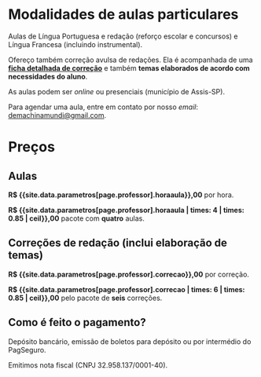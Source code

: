 # Modalidades de aulas particulares

Aulas de Língua Portuguesa e redação (reforço escolar e concursos) e Língua Francesa (incluindo instrumental).

Ofereço também correção avulsa de redações. Ela é acompanhada de uma **[ficha detalhada de correção](/ficha_de_correcao)** e também **temas elaborados de acordo com necessidades do aluno**.

As aulas podem ser *online* ou presenciais (município de Assis-SP).

Para agendar uma aula, entre em contato por nosso *email*: demachinamundi@gmail.com.

# Preços

## Aulas

**R$ {{site.data.parametros[page.professor].horaaula}},00** por hora.

**R$ {{site.data.parametros[page.professor].horaaula | times: 4 | times: 0.85 | ceil}},00** pacote com **quatro** aulas.

## Correções de redação (inclui elaboração de temas)

**R$ {{site.data.parametros[page.professor].correcao}},00** por correção.

**R$ {{site.data.parametros[page.professor].correcao | times: 6 | times: 0.85 | ceil}},00** pelo pacote de **seis** correções.

## Como é feito o pagamento?

Depósito bancário, emissão de boletos para depósito ou por intermédio do PagSeguro.

Emitimos nota fiscal (CNPJ 32.958.137/0001-40).
